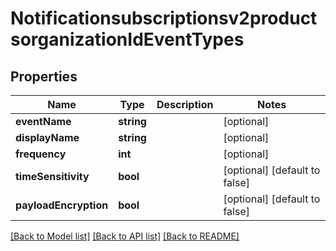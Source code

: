 # Notificationsubscriptionsv2productsorganizationIdEventTypes

## Properties
Name | Type | Description | Notes
------------ | ------------- | ------------- | -------------
**eventName** | **string** |  | [optional] 
**displayName** | **string** |  | [optional] 
**frequency** | **int** |  | [optional] 
**timeSensitivity** | **bool** |  | [optional] [default to false]
**payloadEncryption** | **bool** |  | [optional] [default to false]

[[Back to Model list]](../README.md#documentation-for-models) [[Back to API list]](../README.md#documentation-for-api-endpoints) [[Back to README]](../README.md)


